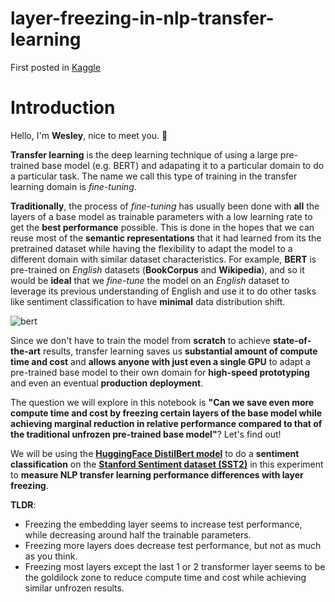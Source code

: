 # layer-freezing-in-nlp-transfer-learning
First posted in [Kaggle](https://www.kaggle.com/code/wesleyacheng/layer-freezing-in-nlp-transfer-learning)

# Introduction

Hello, I'm **Wesley**, nice to meet you. 👋

**Transfer learning** is the deep learning technique of using a large pre-trained base model (e.g. BERT) and adapating it to a particular domain to do a particular task. The name we call this type of training in the transfer learning domain is *fine-tuning*.

**Traditionally**, the process of *fine-tuning* has usually been done with **all** the layers of a base model as trainable parameters with a low learning rate to get the **best performance** possible. This is done in the hopes that we can reuse most of the **semantic representations** that it had learned from its the pretrained dataset while having the flexibility to adapt the model to a different domain with similar dataset characteristics. For example, **BERT** is pre-trained on *English* datasets (**BookCorpus** and **Wikipedia**), and so it would be **ideal** that we *fine-tune* the model on an *English* dataset to leverage its previous understanding of English and use it to do other tasks like sentiment classification to have **minimal** data distribution shift.

![bert](https://github.com/wesleyacheng/layer-freezing-in-nlp-transfer-learning/assets/15952538/d2dca473-48a7-4458-b063-1ce9e477ba1d)

Since we don't have to train the model from **scratch** to achieve **state-of-the-art** results, transfer learning saves us **substantial amount of compute time and cost** and **allows anyone with just even a single GPU** to adapt a pre-trained base model to their own domain for **high-speed prototyping** and even an eventual **production deployment**.

The question we will explore in this notebook is **"Can we save even more compute time and cost by freezing certain layers of the base model while achieving marginal reduction in relative performance compared to that of the traditional unfrozen pre-trained base model"**? Let's find out!

We will be using the **[HuggingFace DistilBert model](https://huggingface.co/distilbert-base-uncased)** to do a **sentiment classification** on the **[Stanford Sentiment dataset (SST2)](https://paperswithcode.com/dataset/sst)** in this experiment to **measure NLP transfer learning performance differences with layer freezing**.

**TLDR**:
- Freezing the embedding layer seems to increase test performance, while decreasing around half the trainable parameters.
- Freezing more layers does decrease test performance, but not as much as you think.
- Freezing most layers except the last 1 or 2 transformer layer seems to be the goldilock zone to reduce compute time and cost while achieving similar unfrozen results.
